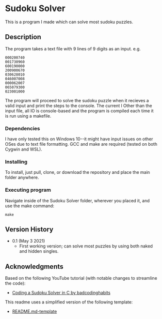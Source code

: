 # Sudoku Solver

This is a program I made which can solve most sudoku puzzles.

## Description

The program takes a text file with 9 lines of 9 digits as an input. 
e.g. 
```
000200740
001730960
600190000
200900670
030628010
046007008
000062007
065079300
023001000
```

The program will proceed to solve the sudoku puzzle when it recieves a valid input and print the steps to the console.
The current l
Other than the input file, all IO is console-based and the program is compiled each time it is run using a makefile.

### Dependencies

I have only tested this on Windows 10--it might have input issues on other OSes due to text file formatting.
GCC and make are required (tested on both Cygwin and WSL).

### Installing

To install, just pull, clone, or download the repository and place the main folder anywhere.

### Executing program

Navigate inside of the Sudoku Solver folder, wherever you placed it, and use the make command:
```
make
```

## Version History

* 0.1 (May 3 2021)
    * First working version; can solve most puzzles by using both naked and hidden singles.

## Acknowledgments
Based on the following YouTube tutorial (with notable changes to streamline the code):
* [Coding a Sudoku Solver in C by badcodinghabits](https://youtube.com/playlist?list=PLkTXsX7igf8edTYU92nU-f5Ntzuf-RKvW)

This readme uses a simplified version of the following template:
* [README.md-template](https://gist.github.com/DomPizzie/7a5ff55ffa9081f2de27c315f5018afc)
